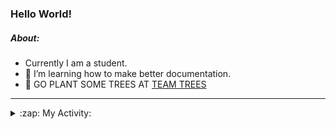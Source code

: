 ### Hello World!

##### About:
- Currently I am a student.
- 🌱 I’m learning how to make better documentation.
- 🌱 GO PLANT SOME TREES AT [TEAM TREES](https://teamtrees.org/)

---
<details>
  <summary>:zap: My Activity:</summary>
  
<!--START_SECTION:waka-->
![Code Time](http://img.shields.io/badge/Code%20Time-1%2C017%20hrs%2035%20mins-blue)

**I'm a Night 🦉** 

```text
🌞 Morning    96 commits     ███░░░░░░░░░░░░░░░░░░░░░░   13.46% 
🌆 Daytime    154 commits    █████░░░░░░░░░░░░░░░░░░░░   21.6% 
🌃 Evening    222 commits    ███████░░░░░░░░░░░░░░░░░░   31.14% 
🌙 Night      241 commits    ████████░░░░░░░░░░░░░░░░░   33.8%

```
📅 **I'm Most Productive on Tuesday** 

```text
Monday       108 commits    ███░░░░░░░░░░░░░░░░░░░░░░   15.15% 
Tuesday      133 commits    ████░░░░░░░░░░░░░░░░░░░░░   18.65% 
Wednesday    78 commits     ██░░░░░░░░░░░░░░░░░░░░░░░   10.94% 
Thursday     100 commits    ███░░░░░░░░░░░░░░░░░░░░░░   14.03% 
Friday       97 commits     ███░░░░░░░░░░░░░░░░░░░░░░   13.6% 
Saturday     87 commits     ███░░░░░░░░░░░░░░░░░░░░░░   12.2% 
Sunday       110 commits    ███░░░░░░░░░░░░░░░░░░░░░░   15.43%

```


📊 **This Week I Spent My Time On** 

```text
🔥 Editors: 
VS Code                  9 hrs 17 mins       █████████████████████████   100.0%

🐱‍💻 Projects: 
TearDrops                2 hrs 57 mins       ████████░░░░░░░░░░░░░░░░░   31.81% 
CSF22                    2 hrs 36 mins       ███████░░░░░░░░░░░░░░░░░░   28.02% 
TEA-onboarding-bot       1 hr 52 mins        █████░░░░░░░░░░░░░░░░░░░░   20.15% 
advent-of-code-2022      49 mins             ██░░░░░░░░░░░░░░░░░░░░░░░   8.81% 
praise-demo              32 mins             █░░░░░░░░░░░░░░░░░░░░░░░░   5.77%

```


 Last Updated on 30/01/2023 07:04:22 UTC
<!--END_SECTION:waka-->
</details>
